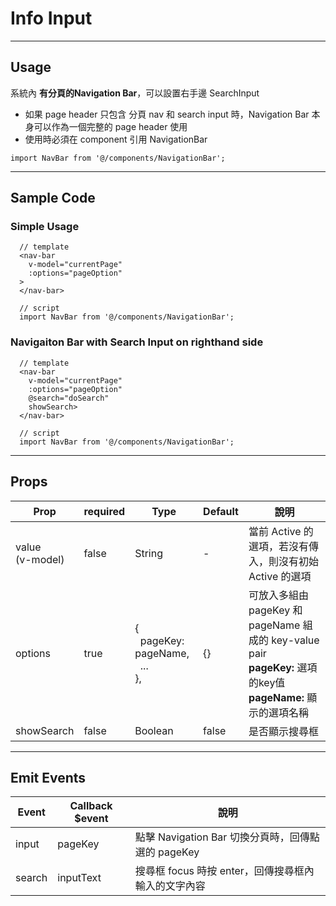 # Info Input
----------------

## Usage
系統內 **有分頁的Navigation Bar**，可以設置右手邊 SearchInput

* 如果 page header 只包含 分頁 nav 和 search input 時，Navigation Bar 本身可以作為一個完整的 page header 使用
* 使用時必須在 component 引用 NavigationBar 

```import NavBar from '@/components/NavigationBar';```

---
## Sample Code

### Simple Usage
```
  // template
  <nav-bar
    v-model="currentPage"
    :options="pageOption"
  >
  </nav-bar>
  
  // script
  import NavBar from '@/components/NavigationBar'; 
```

### Navigaiton Bar with Search Input on righthand side

```
  // template
  <nav-bar
    v-model="currentPage"
    :options="pageOption"
    @search="doSearch"
    showSearch>
  </nav-bar>
  
  // script
  import NavBar from '@/components/NavigationBar'; 
```


---
## Props

| Prop | required | Type | Default | 說明 |
|---|---|---|---|---|
| value<br>(v-model) | false | String | - | 當前 Active 的選項，若沒有傳入，則沒有初始 Active 的選項
| options | true | {<br>&nbsp;&nbsp;pageKey: pageName,<br>&nbsp;&nbsp;...<br>}, | {} | 可放入多組由 pageKey 和 pageName 組成的 key-value pair<br>**pageKey:** 選項的key值<br>**pageName:** 顯示的選項名稱
| showSearch | false | Boolean | false | 是否顯示搜尋框

---
## Emit Events

| Event | Callback $event | 說明 |
|---|---|---|
| input | pageKey | 點擊 Navigation Bar 切換分頁時，回傳點選的 pageKey
| search | inputText | 搜尋框 focus 時按 enter，回傳搜尋框內輸入的文字內容